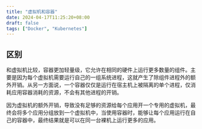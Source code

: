 ```yaml
---
title: "虚拟机和容器"
date: 2024-04-17T11:25:20+08:00
draft: false
tags: ["Docker", "Kubernetes"]
---
```

## 区别
和虚拟机比较，容器更加轻量级，它允许在相同的硬件上运行更多数量的组件。主要是因为每个虚拟机需要运行自己的一组系统进程，这就产生了除组件进程外的额外开销。从另一方面说，一个容器仅仅是运行在宿主机上被隔离的单个进程，仅消耗应用容器消耗的资源，不会有其他进程的开销。

因为虚拟机的额外开销，导致没有足够的资源给每个应用开一个专用的虚拟机，最终会将多个应用分组放到一个虚拟机中，当使用容器时，能够让每个应用运行在自己的容器中，最终结果就是可以在同一台裸机上运行更多的应用。